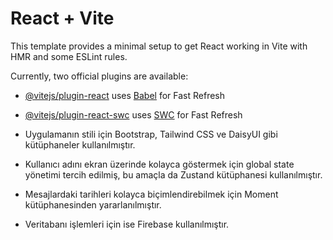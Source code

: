 # React + Vite

This template provides a minimal setup to get React working in Vite with HMR and some ESLint rules.

Currently, two official plugins are available:

- [@vitejs/plugin-react](https://github.com/vitejs/vite-plugin-react/blob/main/packages/plugin-react/README.md) uses [Babel](https://babeljs.io/) for Fast Refresh
- [@vitejs/plugin-react-swc](https://github.com/vitejs/vite-plugin-react-swc) uses [SWC](https://swc.rs/) for Fast Refresh

- Uygulamanın stili için Bootstrap, Tailwind CSS ve DaisyUI gibi kütüphaneler kullanılmıştır.
- Kullanıcı adını ekran üzerinde kolayca göstermek için global state yönetimi tercih edilmiş, bu amaçla da Zustand kütüphanesi kullanılmıştır. 
- Mesajlardaki tarihleri kolayca biçimlendirebilmek için Moment kütüphanesinden yararlanılmıştır. 
- Veritabanı işlemleri için ise Firebase kullanılmıştır.

